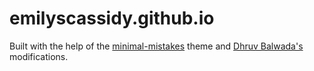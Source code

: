 # emilyscassidy.github.io


Built with the help of the [minimal-mistakes](https://mmistakes.github.io/minimal-mistakes/) theme and [Dhruv Balwada's](https://dhruvbalwada.github.io/) modifications.
